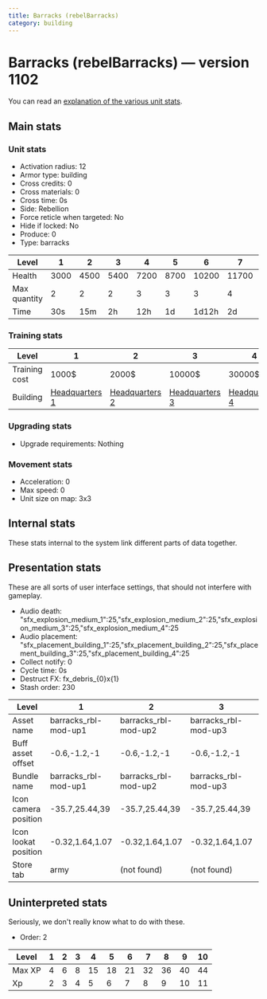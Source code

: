 ```yaml
---
title: Barracks (rebelBarracks)
category: building
---
```


# Barracks (rebelBarracks) — version 1102

You can read an [explanation  of the various unit stats](unitexplained.md).

## Main stats

### Unit stats

  * Activation radius: 12
  * Armor type: building
  * Cross credits: 0
  * Cross materials: 0
  * Cross time: 0s
  * Side: Rebellion
  * Force reticle when targeted: No
  * Hide if locked: No
  * Produce: 0
  * Type: barracks

|Level       |1   |2   |3   |4   |5   |6    |7    |8    |9    |10   |
|------------|----|----|----|----|----|-----|-----|-----|-----|-----|
|Health      |3000|4500|5400|7200|8700|10200|11700|13200|14700|16200|
|Max quantity|2   |2   |2   |3   |3   |3    |4    |4    |4    |4    |
|Time        |30s |15m |2h  |12h |1d  |1d12h|2d   |3d   |6d   |1w3d |


### Training stats

|Level        |1                             |2                             |3                             |4                             |5                             |6                             |7                             |8                             |9                             |10                             |
|-------------|------------------------------|------------------------------|------------------------------|------------------------------|------------------------------|------------------------------|------------------------------|------------------------------|------------------------------|-------------------------------|
|Training cost|1000$                         |2000$                         |10000$                        |30000$                        |75000$                        |275000$                       |400000$                       |800000$                       |2000000$                      |3500000$                       |
|Building     |[Headquarters 1](rebelHQ.html)|[Headquarters 2](rebelHQ.html)|[Headquarters 3](rebelHQ.html)|[Headquarters 4](rebelHQ.html)|[Headquarters 5](rebelHQ.html)|[Headquarters 6](rebelHQ.html)|[Headquarters 7](rebelHQ.html)|[Headquarters 8](rebelHQ.html)|[Headquarters 9](rebelHQ.html)|[Headquarters 10](rebelHQ.html)|


### Upgrading stats

  * Upgrade requirements: Nothing

### Movement stats

  * Acceleration: 0
  * Max speed: 0
  * Unit size on map: 3x3

## Internal stats

These stats internal to the system link different parts of data together.


## Presentation stats

These are all sorts of user interface settings, that should not interfere with gameplay.

  * Audio death: "sfx_explosion_medium_1":25,"sfx_explosion_medium_2":25,"sfx_explosion_medium_3":25,"sfx_explosion_medium_4":25
  * Audio placement: "sfx_placement_building_1":25,"sfx_placement_building_2":25,"sfx_placement_building_3":25,"sfx_placement_building_4":25
  * Collect notify: 0
  * Cycle time: 0s
  * Destruct FX: fx_debris_{0}x{1}
  * Stash order: 230

|Level               |1                   |2                   |3                   |4                   |5                   |6                   |7                   |8-10                |
|--------------------|--------------------|--------------------|--------------------|--------------------|--------------------|--------------------|--------------------|--------------------|
|Asset name          |barracks_rbl-mod-up1|barracks_rbl-mod-up2|barracks_rbl-mod-up3|barracks_rbl-mod-up4|barracks_rbl-mod-up5|barracks_rbl-mod-up6|barracks_rbl-mod-up7|barracks_rbl-mod-up8|
|Buff asset offset   |-0.6,-1.2,-1        |-0.6,-1.2,-1        |-0.6,-1.2,-1        |-1,-1.2,-1          |-1.2,-1.2,-1.2      |-1.2,-1.2,-1.2      |-0.8,0,-1.6         |-0.8,0,-1.6         |
|Bundle name         |barracks_rbl-mod-up1|barracks_rbl-mod-up2|barracks_rbl-mod-up3|barracks_rbl-mod-up4|barracks_rbl-mod-up5|barracks_rbl-mod-up6|barracks_rbl-mod-up7|barracks_rbl-mod-up8|
|Icon camera position|-35.7,25.44,39      |-35.7,25.44,39      |-35.7,25.44,39      |-35.7,25.44,39      |-35.7,25.44,39      |-35.7,25.44,39      |-50.51,41.92,41.7   |-35.7,25.44,39      |
|Icon lookat position|-0.32,1.64,1.07     |-0.32,1.64,1.07     |-0.32,1.64,1.07     |-0.32,1.64,1.07     |-0.32,1.64,1.07     |-0.32,1.64,1.07     |0.28,1.29,-0.14     |-0.32,1.64,1.07     |
|Store tab           |army                |(not found)         |(not found)         |(not found)         |(not found)         |(not found)         |(not found)         |(not found)         |


## Uninterpreted stats

Seriously, we don't really know what to do with these.

  * Order: 2

|Level |1|2|3|4 |5 |6 |7 |8 |9 |10|
|------|-|-|-|--|--|--|--|--|--|--|
|Max XP|4|6|8|15|18|21|32|36|40|44|
|Xp    |2|3|4|5 |6 |7 |8 |9 |10|11|



